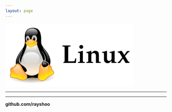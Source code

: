 ```yaml
---
layout: page
---
```


<img src="/assets/images/linux.png" alt="linux" width="400px">

<hr/>


<hr/>

**github.com/rayshoo**